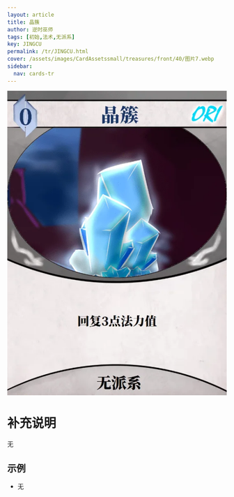 ```yaml
---
layout: article
title: 晶簇
author: 逆时巫师
tags: [初始,法术,无派系]
key: JINGCU
permalink: /tr/JINGCU.html
cover: /assets/images/CardAssetssmall/treasures/front/40/图片7.webp
sidebar:
  nav: cards-tr
---
```

![](/assets/images/CardAssets/treasures/front/40/图片7.webp)

# 补充说明
无


## 示例
* 无